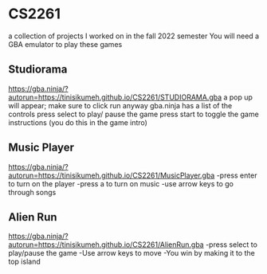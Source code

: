 # CS2261
a collection of projects I worked on in the fall 2022 semester
You will need a GBA emulator to play these games

Studiorama
-----------------------------------------------------
https://gba.ninja/?autorun=https://tinisikumeh.github.io/CS2261/STUDIORAMA.gba
a pop up will appear; make sure to click run anyway
gba.ninja has a list of the controls
press select to play/ pause the game
press start to toggle the game instructions (you do this in the game intro)

Music Player 
----------------------------------------------------
https://gba.ninja/?autorun=https://tinisikumeh.github.io/CS2261/MusicPlayer.gba
-press enter to turn on the player -press a to turn on music
-use arrow keys to go through songs


Alien Run
-----------------------------------------------------------------
https://gba.ninja/?autorun=https://tinisikumeh.github.io/CS2261/AlienRun.gba
-press select to play/pause the game -Use arrow keys to move
-You win by making it to the top island
